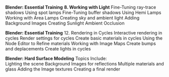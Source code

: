 **Blender: Essential Training**
**8. Working with Light**
Fine-Tuning ray-trace shadows
Using spot lamps
Fine-Tuning buffer shadows
Using Hemi Lamps
Working with Area Lamps
Creating sky and ambient light
Adding Background Images
Creating Sunlight
Ambient Occlusion

**Blender: Essential Training**
12. Rendering in Cycles 
Interactive rendering in cycles
Render settings for cycles
Create basic materials in cycles
Using the Node Editor to Refine materials
Working with Image Maps
Create bumps and deplacements
Create lights in cycles

**Blender: Hard Surface Modeling**
Topics Include:                                    
Lighting the scene
Background Images for reflections
Multiple materials and glass
Adding the Image textures
Creating a final render

